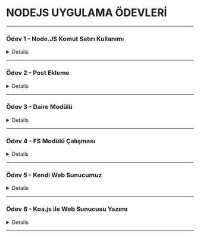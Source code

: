 # NODEJS UYGULAMA ÖDEVLERİ

---

### Ödev 1 - Node.JS Komut Satırı Kullanımı

<details>  
  <summary>Details</summary>

  #### task1.js

```js
const argument = process.argv.slice(2);

function calculateArea(r) {
    let a = r * r * Math.PI 
    console.log(`Yarıçapı ${r} olan dairenin alanı: ${a}`)
}

calculateArea(argument[0]*1);

// Terminal: node odev1 "number here"
```

<br>

[Ödev 1](https://github.com/SinanBayar/Patika/blob/main/NodeJS/NodeJS%20Uygulama%20%C3%96devleri/task1.js)

</details>

---

### Ödev 2 - Post Ekleme

<details>  
  <summary>Details</summary>

  #### task2.js

```js
let blog = [
    { postName: "Post1", postId: 1 },
    { postName: "Post2", postId: 2 },
    { postName: "Post3", postId: 3 }
]

const listPosts = () => blog.map((post) => console.log(post.postName));

const addPost = (newpost) => {
    return new Promise((resolve, reject) => {
        blog.push(newpost)
        resolve("Post Eklendi");
        reject("Post Eklenemedi!")
    })
}

async function blogControl(post) {
    try {
        await addPost(post);
        listPosts();
    }
    catch (err) {
        console.log(err);
    }
}

blogControl({ postName: "NewPost", postId: 100 });
```

<br>

[Ödev 2](https://github.com/SinanBayar/Patika/blob/main/NodeJS/NodeJS%20Uygulama%20%C3%96devleri/task2.js)

</details>

---

### Ödev 3 - Daire Modülü

<details>  
  <summary>Details</summary>

  #### circle.js

```js
function circleArea(r) {
    let area  = r * r * Math.PI;
    console.log(area);
    // return area
}

function circleCircumference(r) {
    let circumrefence = 2 * r * Math.PI;
    console.log(circumrefence);
    // return circumrefence
}

module.exports = {circleArea, circleCircumference};

// Eğer console'ye yazdırmak yerine return edersek, daha sonra index.js dosyasında console'ye daha güzel bir şekilde de yazdırabiliriz.
```

 #### index.js

```js
const {circleArea, circleCircumference} = require("./circle");

circleArea(5);
circleCircumference(5);

// Alternatif olarak circle.js dosyasındaki fonksiyonları console'ye yazdırmak yerine, return edersek aşağıdaki gibi console'ye yazdırabiliriz.
// let r = 5;
// console.log(`${r} yarıçaplı dairenin alanı: ${circleArea(r)}, çevresi ise ${circleCircumference(r)}`)

```
<br>

[Ödev 3](https://github.com/SinanBayar/Patika/tree/main/NodeJS/NodeJS%20Uygulama%20%C3%96devleri/task3)

</details>

---

### Ödev 4 - FS Modülü Çalışması

<details>  
  <summary>Details</summary>

  #### package.json

```json
{
  "name": "task4",
  "version": "1.0.0",
  "description": "",
  "main": "index.js",
  "type": "module",
  "scripts": {
    "test": "echo \"Error: no test specified\" && exit 1"
  },
  "author": "",
  "license": "ISC"
}
```

 #### index.js / Eski Yöntem

```js
const fs = require('fs');

// Dosya Yazdırma:
fs.writeFile("employees.json", '{"name": "Employee 1 Name", "salary": 2000}', 'utf8', (err) => {
    if(err) console.log(err);
    console.log("The file has been saved.")
});

// Dosya Okuma:
fs.readFile("employees.json", 'utf8', (err, data) => {
    if(err) console.log(err);
    console.log(data);
}); 

// Dosya Güncelleme:
fs.appendFile("employees.json", '\n{"name": "Employee 2 Name", "salary": 3000}', 'utf8', (err) => {
    if(err) console.log(err);
    console.log("The file has been updated.");
});

// Dosya Silme;
fs.unlink("employees.json", (err) => {
    if(err) console.log(err);
    console.log("The file has been removed.");
});
```

#### index.js / Yeni Yöntem

```js
// Dosya Yazdırma:
import { writeFile } from 'node:fs';

writeFile("employees.json", '{"name": "Employee 1 Name", "salary": 2000}', 'utf8', (err) => {
  if (err) throw err;
  console.log('The file has been saved.');
});

// Dosya Okuma:
import { readFile } from 'node:fs';

readFile("employees.json", 'utf8', (err, data) => {
    if (err) throw err;
    console.log(data);
});

// Dosya Güncelleme:
import { appendFile } from 'node:fs';

appendFile("employees.json", '\n{"name": "Employee 2 Name", "salary": 3000}', 'utf-8', (err) => {
  if (err) throw err;
  console.log("The file has been updated.");
});

// Dosya Silme;
import { unlink } from 'node:fs';

unlink("employees.json", (err) => {
  if (err) throw err;
  console.log("The file has been removed.");
});
```

<br>

[Ödev 4](https://github.com/SinanBayar/Patika/tree/main/NodeJS/NodeJS%20Uygulama%20%C3%96devleri/task4)

</details>

---

### Ödev 5 - Kendi Web Sunucumuz

<details>  
  <summary>Details</summary>

 #### task5.js

```js
const http = require("http");

const server = http.createServer((req, res) => {

    console.log("Request sent.");

    const url = req.url;

    if(url === "/") {
        res.writeHead(200, {"content-type": "text/html"});
        res.write("<h2>Welcome to Main Page</h2>");
    }
    else if(url === "/about") {
        res.writeHead(200, {"content-type": "text/html"});
        res.write("<h2>Welcome to About Page</h2>");
    }
    else if(url === "/contact") {
        res.writeHead(200, {"content-type": "text/html"});
        res.write("<h2>Welcome to Contact Page</h2>");
    }
    else {
        res.writeHead(404, {"content-type": "text/html"});
        res.write("<h2>404 Page Not Found</h2>");
    }
    res.end();
})

const port = 4000;

server.listen(port, () => {
    console.log(`Server started at: ${port}`)
})
```

<br>

[Ödev 5](https://github.com/SinanBayar/Patika/blob/main/NodeJS/NodeJS%20Uygulama%20%C3%96devleri/task5.js)

</details>

---

### Ödev 6 - Koa.js ile Web Sunucusu Yazımı

<details>  
  <summary>Details</summary>

  #### package.json

```json
{
  "name": "task6",
  "version": "1.0.0",
  "description": "",
  "main": "koaserver.js",
  "scripts": {
    "test": "echo \"Error: no test specified\" && exit 1",
    "start": "node koaserver.js"
  },
  "author": "",
  "license": "ISC",
  "dependencies": {
    "koa": "^2.14.2"
  }
}
```

#### koaserver.js / Yöntem 1

```js
const Koa = require('koa');
const app = new Koa();
const port = 3000;

app.use(ctx => {
    if (ctx.path === "/") {
        ctx.status = 200;
        ctx.type = "html";
        ctx.body = "<h1>INDEX SAYFASINA HOŞGELDİNİZ</h1>";
    }
    else if (ctx.path === "/about") {
        ctx.status = 200;
        ctx.type = "html";
        ctx.body = "<h1>ABOUT SAYFASINA HOŞGELDİNİZ</h1>";
    }
    else if (ctx.path === "/contact") {
        ctx.status = 200;
        ctx.type = "html";
        ctx.body = "<h1>CONTACT SAYFASINA HOŞGELDİNİZ</h1>";
    }
    else {
        ctx.status = 404;
        ctx.type = "html";
        ctx.body = "<h1>404 SAYFA BULUNAMADI</h1>";
    }
});

app.listen(port, () => {
    console.log(`Koa sunucusu port: ${port}'de başlatıldı.`)
});
```

#### koaserver.js / Yöntem 2

```js
const Koa = require('koa');
const app = new Koa();
const port = 3000;

app.use(ctx => {
    ctx.status = 200;
    ctx.accepts = "html";
    switch (ctx.url) {
        case "/":
            ctx.body = "<h1>INDEX SAYFASINA HOŞGELDİNİZ</h1>"
            break;
        case "/about":
            ctx.body = "<h1>ABOUT SAYFASINA HOŞGELDİNİZ</h1>"
            break;
        case "/contact":
            ctx.body = "<h1>CONTACT SAYFASINA HOŞGELDİNİZ</h1>"
            break;
        default:
            ctx.status = 404;
            ctx.body = "<h1>404 SAYFA BULUNAMADI</h1>"
            break;
    }
});

app.listen(port, () => {
    console.log(`Koa sunucusu port: ${port}'de başlatıldı.`)
});
```

<br>

[Ödev 6](https://github.com/SinanBayar/Patika/tree/main/NodeJS/NodeJS%20Uygulama%20%C3%96devleri/task6)

</details>

---
